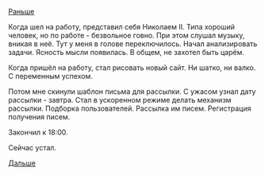 [Раньше](2017.12.06.md)

Когда шел на работу, представил себя Николаем II. Типа хороший человек, но по работе - безвольное говно. При этом слушал музыку, вникая в неё.
Тут у меня в голове переключилось. Начал анализировать задачи. Ясность мысли появилась. В общем, не захотел быть царём.

Когда пришёл на работу, стал рисовать новый сайт. Ни шатко, ни валко. С переменным успехом.

Потом мне скинули шаблон письма для рассылки. С ужасом узнал дату рассылки - завтра.
Стал в ускоренном режиме делать механизм рассылки. Подборка пользователей. Рассылка им писем. Регистрация получения писем.

Закончил к 18:00.

Сейчас устал.

[Дальше](2017.12.08.md)